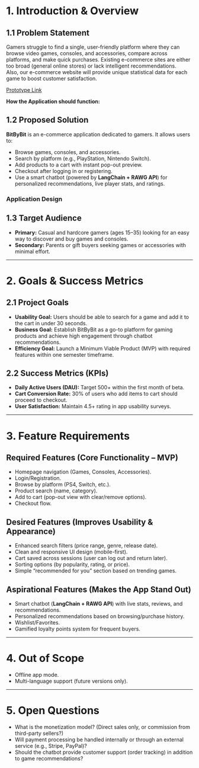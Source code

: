 # 1. Introduction & Overview

## 1.1 Problem Statement
Gamers struggle to find a single, user-friendly platform where they can browse video games, consoles, and accessories, compare across platforms, and make quick purchases. Existing e-commerce sites are either too broad (general online stores) or lack intelligent recommendations.  
Also, our e-commerce website will provide unique statistical data for each game to boost customer satisfaction.  

[Prototype Link](https://ee5fc77b95d0407490eef3227e34fce6-main.projects.builder.my)

**How the Application should function:**

## 1.2 Proposed Solution
**BitByBit** is an e-commerce application dedicated to gamers. It allows users to:

- Browse games, consoles, and accessories.
- Search by platform (e.g., PlayStation, Nintendo Switch).
- Add products to a cart with instant pop-out preview.
- Checkout after logging in or registering.
- Use a smart chatbot (powered by **LangChain + RAWG API**) for personalized recommendations, live player stats, and ratings.

### Application Design

## 1.3 Target Audience
- **Primary:** Casual and hardcore gamers (ages 15–35) looking for an easy way to discover and buy games and consoles.
- **Secondary:** Parents or gift buyers seeking games or accessories with minimal effort.

---

# 2. Goals & Success Metrics

## 2.1 Project Goals
- **Usability Goal:** Users should be able to search for a game and add it to the cart in under 30 seconds.
- **Business Goal:** Establish BitByBit as a go-to platform for gaming products and achieve high engagement through chatbot recommendations.
- **Efficiency Goal:** Launch a Minimum Viable Product (MVP) with required features within one semester timeframe.

## 2.2 Success Metrics (KPIs)
- **Daily Active Users (DAU):** Target 500+ within the first month of beta.
- **Cart Conversion Rate:** 30% of users who add items to cart should proceed to checkout.
- **User Satisfaction:** Maintain 4.5+ rating in app usability surveys.

---

# 3. Feature Requirements

## Required Features (Core Functionality – MVP)
- Homepage navigation (Games, Consoles, Accessories).
- Login/Registration.
- Browse by platform (PS4, Switch, etc.).
- Product search (name, category).
- Add to cart (pop-out view with clear/remove options).
- Checkout flow.

## Desired Features (Improves Usability & Appearance)
- Enhanced search filters (price range, genre, release date).
- Clean and responsive UI design (mobile-first).
- Cart saved across sessions (user can log out and return later).
- Sorting options (by popularity, rating, or price).
- Simple “recommended for you” section based on trending games.

## Aspirational Features (Makes the App Stand Out)
- Smart chatbot (**LangChain + RAWG API**) with live stats, reviews, and recommendations.
- Personalized recommendations based on browsing/purchase history.
- Wishlist/Favorites.
- Gamified loyalty points system for frequent buyers.

---

# 4. Out of Scope
- Offline app mode.
- Multi-language support (future versions only).

---

# 5. Open Questions
- What is the monetization model? (Direct sales only, or commission from third-party sellers?)
- Will payment processing be handled internally or through an external service (e.g., Stripe, PayPal)?
- Should the chatbot provide customer support (order tracking) in addition to game recommendations?
